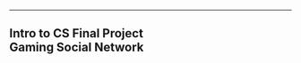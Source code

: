 --------------------------- 
Intro to CS Final Project   
Gaming Social Network       
--------------------------- 

